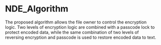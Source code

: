 # NDE_Algorithm
The proposed algorithm allows the file owner to control the encryption logic. Two levels of encryption logic are combined with a passcode lock to protect encoded data, while the same combination of two levels of reversing encryption and passcode is used to restore encoded data to text. 

